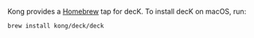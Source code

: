 Kong provides a [Homebrew](https://brew.sh) tap for decK. To install decK on macOS, run:

```bash
brew install kong/deck/deck
```
